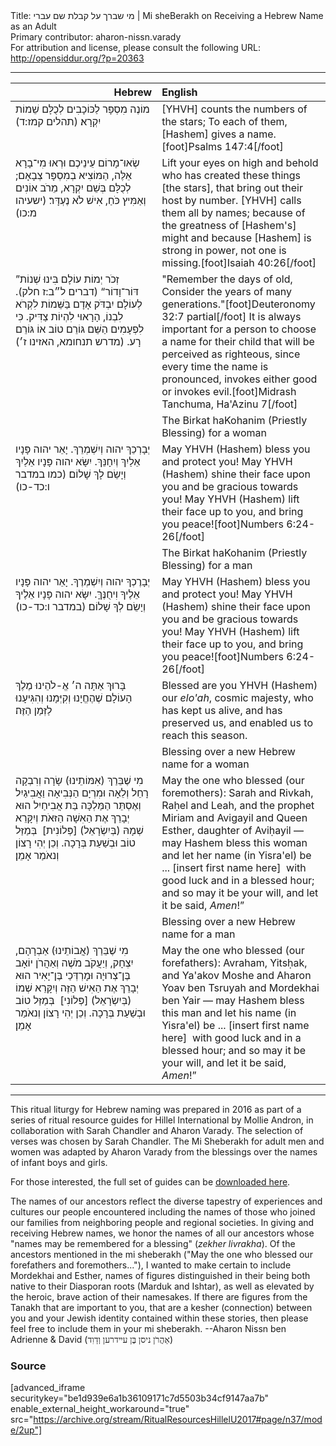 <html>
<head></head>
<body>
Title: מי שברך על קבלת שם עברי | Mi sheBerakh on Receiving a Hebrew Name as an Adult<br />
Primary contributor: aharon-nissn.varady<br />
For attribution and license, please consult the following URL: <a href="http://opensiddur.org/?p=20363">http://opensiddur.org/?p=20363</a>
<p />
<hr />

<table style="margin-left: auto;margin-right: auto;" class="draggable">
<thead><tr><th id="x" style="text-align: right;">Hebrew</th><th style="text-align: left;">English</th></tr></thead>
<tbody>
<tr><td style="vertical-align:top;" width="46%">
<div class="liturgy"><span lang="he">
מוֹנֶה מִסְפָּר לַכּוֹכָבִים
לְכֻלָּם שֵׁמוֹת יִקְרָא׃ <span class="citation">(תהלים קמז:ד)</span>
</span></div></td>

<td style="vertical-align:top;" width="53%">
<div class="english">
[YHVH] counts the numbers of the stars; 
To each of them, [Hashem] gives a name.[foot]Psalms 147:4[/foot]
</div></td></tr>


<tr><td style="vertical-align:top;" width="46%">
<div class="liturgy"><span lang="he">
שְׂאוּ־מָרוֹם עֵינֵיכֶם 
וּרְאוּ מִי־בָרָא אֵלֶּה,‏
הַמּוֹצִיא בְמִסְפָּר צְבָאָם;‏
לְכֻלָּם בְּשֵׁם יִקְרָא,‏
מֵרֹב אוֹנִים 
וְאַמִּיץ כֹּחַ,‏
אִישׁ לֹא נֶעְדָּר׃ <span class="citation">(ישעיהו מ:כו)</span>
</span></div></td>
 
<td style="vertical-align:top;" width="53%">
<div class="english">
Lift your eyes on high 
and behold who has created these things [the stars],
that bring out their host by number. 
[YHVH] calls them all by names; 
because of the greatness of [Hashem's] might 
and because [Hashem] is strong in power, 
not one is missing.[foot]Isaiah 40:26[/foot]
</div></td></tr>


<tr><td style="vertical-align:top;" width="46%">
<div class="liturgy"><span lang="he">
”זְכֹר יְמוֹת עוֹלָם 
בִּינוּ שְׁנוֹת דּוֹר־וָדוֹר“ <span class="citation">(דברים ל״ב:ז חלק)</span>.‏
לְעוֹלָם יִבְדֹּק אָדָם 
בַּשֵּׁמוֹת לִקְרֹא לִבְנוֹ,‏
הָרָאוּי לִהְיוֹת צַדִּיק.‏
כִּי לִפְעָמִים הַשֵּׁם 
גּוֹרֵם טוֹב 
אוֹ גּוֹרֵם רָע.‏ <span class="citation">(מדרש תנחומא, האזינו ז׳)</span>
</span></div></td>
 
<td style="vertical-align:top;" width="53%">
<div class="english">
"Remember the days of old, 
Consider the years of many generations."[foot]Deuteronomy 32:7 partial[/foot]
It is always important for a person
 to choose a name for their child
that will be perceived as righteous, 
since every time the name is pronounced, 
invokes either good
or invokes evil.[foot]Midrash Tanchuma, Ha'Azinu 7[/foot]
</div></td></tr>


<tr><td style="vertical-align:top;" width="46%">
<div class="liturgy"><span lang="he">

</span></div></td>
 
<td style="vertical-align:top;" width="53%">
<div class="english">
The Birkat haKohanim (Priestly Blessing) for a woman
</div></td></tr>


<tr><td style="vertical-align:top;" width="46%">
<div class="liturgy"><span lang="he">
יְבָרְכֵךְ יהוה וְיִשְׁמְרֵךְ.
יָאֵר יהוה פָּנָיו אֵלַיִךְ וְיִחָנֵּךְ.
יִשָּׂא יהוה פָּנָיו אֵלַיִךְ וְיָשֵׂם לָךְ שָׁלוֹם׃ <span class="citation">(כמו במדבר ו:כד-כו)</span>
</span></div></td>
 
<td style="vertical-align:top;" width="53%">
<div class="english">
May YHVH (Hashem) bless you and protect you!
May YHVH (Hashem) shine their face upon you and be gracious towards you!
May YHVH (Hashem) lift their face up to you, and bring you peace![foot]Numbers 6:24-26[/foot]
</div></td></tr>


<tr><td style="vertical-align:top;" width="46%">
<div class="liturgy"><span lang="he">

</span></div></td>
 
<td style="vertical-align:top;" width="53%">
<div class="english">
The Birkat haKohanim (Priestly Blessing) for a man
</div></td></tr>


<tr><td style="vertical-align:top;" width="46%">
<div class="liturgy"><span lang="he">
יְבָרֶכְךָ יהוה וְיִשְׁמְרֶךָ. 
יָאֵר יהוה פָּנָיו אֵלֶיךָ וִיחֻנֶּךָּ. 
יִשָּׂא יהוה פָּנָיו אֵלֶיךָ וְיָשֵׂם לְךָ שָׁלוֹם׃ <span class="citation">(במדבר ו:כד-כו)</span>
</span></div></td>
 
<td style="vertical-align:top;" width="53%">
<div class="english">
May YHVH (Hashem) bless you and protect you!
May YHVH (Hashem) shine their face upon you and be gracious towards you!
May YHVH (Hashem) lift their face up to you, and bring you peace![foot]Numbers 6:24-26[/foot]
</div></td></tr>


<tr><td style="vertical-align:top;" width="46%">
<div class="liturgy"><span lang="he">
בָּרוּךְ אַתָּה 
ה׳ אֱ-לֹהֵינוּ 
מֶלֶךְ הָעוֹלָם 
שֶׁהֶחֱיָנוּ 
וְקִיְּמָנוּ
וְהִגִּיעָנוּ 
לַזְּמַן הַזֶּה׃
</span></div></td>
 
<td style="vertical-align:top;" width="53%">
<div class="english">
Blessed are you
YHVH (Hashem) our <em>elo'ah</em>, 
cosmic majesty, 
who has kept us alive, 
and has preserved us, 
and enabled us 
to reach this season.
</div></td></tr>


<tr><td style="vertical-align:top;" width="46%">
<div class="liturgy"><span lang="he">

</span></div></td>
 
<td style="vertical-align:top;" width="53%">
<div class="english">
Blessing over a new Hebrew name for a woman
</div></td></tr>


<tr><td style="vertical-align:top;" width="46%">
<div class="liturgy"><span lang="he">
מִי שֶׁבֵּרַךְ (אִמּוֹתֵינוּ) 
שָׂרָה וְרִבְקָה
רָחֵל וְלֵאָה
וּמִרְיָם הַנְּבִיאָה 
וַאֲבִיגַיִל
וְאֶסְתֵּר הַמַּלְכָּה בַּת אֲבִיחַיִל
הוּא יְבָרֵךְ אֶת הַאִשָׁה הַזּאֹת
וְיִקָּרֵא שְׁמָהּ (בְּיִשְׂרָאֵל) [פְּלוֹנִית]&nbsp;
בְּמַזַּל טוֹב וּבְשַׁעַת בְּרָכָה. 
וְכֵן יְהִי רָצוֹן 
וְנאֹמַר אָמֵן׃
</span></div></td>
 
<td style="vertical-align:top;" width="53%">
<div class="english">
May the one who blessed (our foremothers):
Sarah and Rivkah, 
Raḥel and Leah, 
and the prophet Miriam 
and Avigayil 
and Queen Esther, daughter of Aviḥayil — 
may Hashem bless this woman 
and let her name (in Yisra'el) be ... [insert first name here]&nbsp;
with good luck and in a blessed hour; 
and so may it be your will, 
and let it be said, <em>Amen</em>!”
</div></td></tr>


<tr><td style="vertical-align:top;" width="46%">
<div class="liturgy"><span lang="he">

</span></div></td>
 
<td style="vertical-align:top;" width="53%">
<div class="english">
Blessing over a new Hebrew name for a man
</div></td></tr>


<tr><td style="vertical-align:top;" width="46%">
<div class="liturgy"><span lang="he">
מִי שֶׁבֵּרַךְ (אֲבוֹתֵינוּ) 
אַבְרָהָם, יִצְחָק, וְיַעֲקֹב
מֹשֶׁה וְאַהֲרֹן 
יוֹאָב בֶּן־צְרוּיָה
וּמׇרְדְּכַי בֶּן־יָאִיר 
הוּא יְבָרֵךְ אֶת הַאִישׁ הַזֶּה
וְיִקָּרֵא שְׁמוֹ (בְּיִשְׂרָאֵל) [פְּלוֹנִי]&nbsp;
בְּמַזַּל טוֹב וּבְשַׁעַת בְּרָכָה. 
וְכֵן יְהִי רָצוֹן 
וְנאֹמַר אָמֵן׃
</span></div></td>
 
<td style="vertical-align:top;" width="53%">
<div class="english">
May the one who blessed (our forefathers):
Avraham, Yitsḥak, and Ya'akov 
Moshe and Aharon
Yoav ben Tsruyah
and Mordekhai ben Yair — 
may Hashem bless this man 
and let his name (in Yisra'el) be ... [insert first name here]&nbsp;
with good luck and in a blessed hour; 
and so may it be your will, 
and let it be said, <em>Amen</em>!”
</div></td></tr>
</tbody></table>

<hr />

This ritual liturgy for Hebrew naming was prepared in 2016 as part of a series of ritual resource guides for Hillel International by Mollie Andron, in collaboration with Sarah Chandler and Aharon Varady. The selection of verses was chosen by Sarah Chandler. The Mi Sheberakh for adult men and women was adapted by Aharon Varady from the blessings over the names of infant boys and girls. 

For those interested, the full set of guides can be <a href="https://opensiddur.org/wp-content/uploads/2018/06/Ritual-Resources-Hillel-U.-2017.zip">downloaded here</a>.

The names of our ancestors reflect the diverse tapestry of experiences and cultures our people encountered including the names of those who joined our families from neighboring people and regional societies. In giving and receiving Hebrew names, we honor the names of all our ancestors whose "names may be remembered for a blessing" (<em>zekher livrakha</em>). Of the ancestors mentioned in the mi sheberakh ("May the one who blessed our forefathers and foremothers..."), I wanted to make certain to include Mordekhai and Esther, names of figures distinguished in their being both native to their Diasporan roots (Marduk and Ishtar), as well as elevated by the heroic, brave action of their namesakes. If there are figures from the Tanakh that are important to you, that are a kesher (connection) between you and your Jewish identity contained within these stories, then please feel free to include them in your mi sheberakh. --Aharon Nissn ben Adrienne & David (<span style="font-family: 'SBL-Hebrew';">ﬡַﬣֲﬧֹן ניסן בֶּן עײﬢﬧען וְﬢַוִﬢ</span>)

<h3>Source</h3>

[advanced_iframe securitykey="be1d939e6a1b36109171c7d5503b34cf9147aa7b" enable_external_height_workaround="true" src="https://archive.org/stream/RitualResourcesHillelU2017#page/n37/mode/2up"]

</body>
</html>